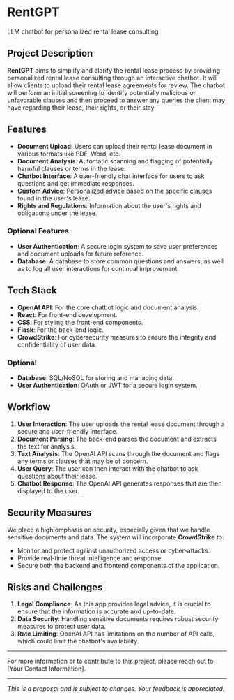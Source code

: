 # RentGPT
LLM chatbot for personalized rental lease consulting 

## Project Description

**RentGPT** aims to simplify and clarify the rental lease process by providing personalized rental lease consulting through an interactive chatbot. It will allow clients to upload their rental lease agreements for review. The chatbot will perform an initial screening to identify potentially malicious or unfavorable clauses and then proceed to answer any queries the client may have regarding their lease, their rights, or their stay.

## Features

- **Document Upload**: Users can upload their rental lease document in various formats like PDF, Word, etc.
- **Document Analysis**: Automatic scanning and flagging of potentially harmful clauses or terms in the lease.
- **Chatbot Interface**: A user-friendly chat interface for users to ask questions and get immediate responses.
- **Custom Advice**: Personalized advice based on the specific clauses found in the user's lease.
- **Rights and Regulations**: Information about the user's rights and obligations under the lease.

### Optional Features

- **User Authentication**: A secure login system to save user preferences and document uploads for future reference.
- **Database**: A database to store common questions and answers, as well as to log all user interactions for continual improvement.

## Tech Stack

- **OpenAI API**: For the core chatbot logic and document analysis.
- **React**: For front-end development.
- **CSS**: For styling the front-end components.
- **Flask**: For the back-end logic.
- **CrowdStrike**: For cybersecurity measures to ensure the integrity and confidentiality of user data.

### Optional

- **Database**: SQL/NoSQL for storing and managing data.
- **User Authentication**: OAuth or JWT for a secure login system.

## Workflow

1. **User Interaction**: The user uploads the rental lease document through a secure and user-friendly interface.
2. **Document Parsing**: The back-end parses the document and extracts the text for analysis.
3. **Text Analysis**: The OpenAI API scans through the document and flags any terms or clauses that may be of concern.
4. **User Query**: The user can then interact with the chatbot to ask questions about their lease.
5. **Chatbot Response**: The OpenAI API generates responses that are then displayed to the user.

## Security Measures

We place a high emphasis on security, especially given that we handle sensitive documents and data. The system will incorporate **CrowdStrike** to:

- Monitor and protect against unauthorized access or cyber-attacks.
- Provide real-time threat intelligence and response.
- Secure both the backend and frontend components of the application.
  
## Risks and Challenges

1. **Legal Compliance**: As this app provides legal advice, it is crucial to ensure that the information is accurate and up-to-date.
2. **Data Security**: Handling sensitive documents requires robust security measures to protect user data.
3. **Rate Limiting**: OpenAI API has limitations on the number of API calls, which could limit the chatbot's availability.

---

For more information or to contribute to this project, please reach out to [Your Contact Information].

---

*This is a proposal and is subject to changes. Your feedback is appreciated.*
